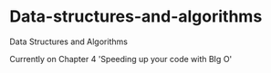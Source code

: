 # Data-structures-and-algorithms

Data Structures and Algorithms

Currently on Chapter 4 'Speeding up your code with BIg O'
